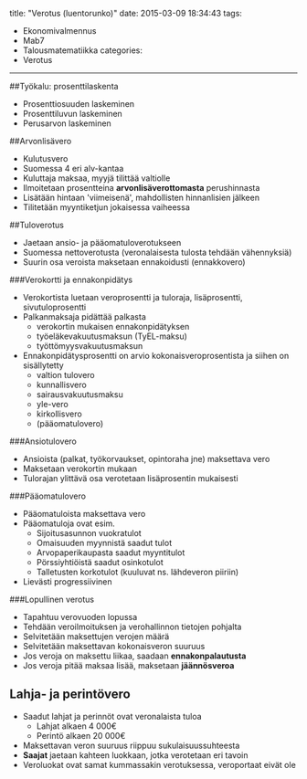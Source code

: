 title: "Verotus (luentorunko)"
date: 2015-03-09 18:34:43
tags:
- Ekonomivalmennus
- Mab7
- Talousmatematiikka
categories:
- Verotus

---

##Työkalu: prosenttilaskenta
* Prosenttiosuuden laskeminen
* Prosenttiluvun laskeminen
* Perusarvon laskeminen

##Arvonlisävero
* Kulutusvero
* Suomessa 4 eri alv-kantaa
* Kuluttaja maksaa, myyjä tilittää valtiolle
* Ilmoitetaan prosentteina **arvonlisäverottomasta** perushinnasta
* Lisätään hintaan 'viimeisenä', mahdollisten hinnanlisien jälkeen
* Tilitetään myyntiketjun jokaisessa vaiheessa

##Tuloverotus
* Jaetaan ansio- ja pääomatuloverotukseen
* Suomessa nettoverotusta (veronalaisesta tulosta tehdään vähennyksiä)
* Suurin osa veroista maksetaan ennakoidusti (ennakkovero)

###Verokortti ja ennakonpidätys
* Verokortista luetaan veroprosentti ja tuloraja, lisäprosentti, sivutuloprosentti
* Palkanmaksaja pidättää palkasta 
    * verokortin mukaisen ennakonpidätyksen
    * työeläkevakuutusmaksun (TyEL-maksu)
    * työttömyysvakuutusmaksun
* Ennakonpidätysprosentti on arvio kokonaisveroprosentista ja siihen on sisällytetty
    * valtion tulovero
    * kunnallisvero
    * sairausvakuutusmaksu
    * yle-vero
    * kirkollisvero
    * (pääomatulovero)

###Ansiotulovero
* Ansioista (palkat, työkorvaukset, opintoraha jne) maksettava vero
* Maksetaan verokortin mukaan
* Tulorajan ylittävä osa verotetaan lisäprosentin mukaisesti

###Pääomatulovero
* Pääomatuloista maksettava vero
* Pääomatuloja ovat esim.
    * Sijoitusasunnon vuokratulot
    * Omaisuuden myynnistä saadut tulot
    * Arvopaperikaupasta saadut myyntitulot
    * Pörssiyhtiöistä saadut osinkotulot
    * Talletusten korkotulot (kuuluvat ns. lähdeveron piiriin)
* Lievästi progressiivinen

###Lopullinen verotus
* Tapahtuu verovuoden lopussa
* Tehdään veroilmoituksen ja verohallinnon tietojen pohjalta
* Selvitetään maksettujen verojen määrä
* Selvitetään maksettavan kokonaisveron suuruus
* Jos veroja on maksettu liikaa, saadaan **ennakonpalautusta**
* Jos veroja pitää maksaa lisää, maksetaan **jäännösveroa**

## Lahja- ja perintövero
* Saadut lahjat ja perinnöt ovat veronalaista tuloa
    * Lahjat alkaen 4 000€
    * Perintö alkaen 20 000€
* Maksettavan veron suuruus riippuu sukulaisuussuhteesta
* **Saajat** jaetaan kahteen luokkaan, jotka verotetaan eri tavoin
* Veroluokat ovat samat kummassakin verotuksessa, veroportaat eivät ole 
